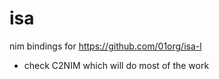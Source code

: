 # isa
nim bindings for https://github.com/01org/isa-l



- check C2NIM which will do most of the work
